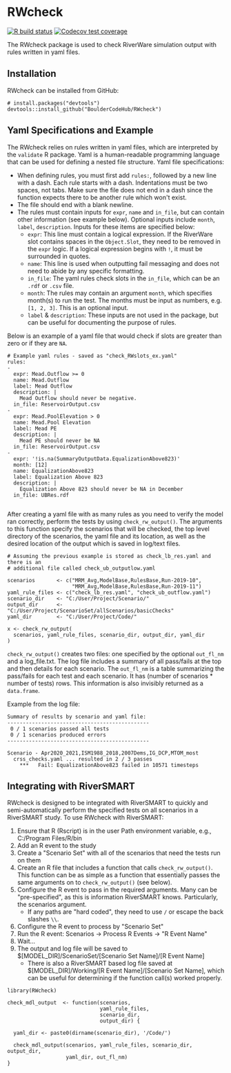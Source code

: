 RWcheck
=================
<!-- badges: start -->
[![R build status](https://github.com/BoulderCodeHub/RWcheck/workflows/R-CMD-check/badge.svg)](https://github.com/BoulderCodeHub/RWcheck/actions)
[![Codecov test coverage](https://codecov.io/gh/BoulderCodeHub/RWcheck/branch/master/graph/badge.svg)](https://codecov.io/gh/BoulderCodeHub/RWcheck?branch=master)
<!-- badges: end -->

The RWcheck package is used to check RiverWare simulation output with rules written in yaml files.

## Installation

RWcheck can be installed from GitHub:

```{r, eval=FALSE}
# install.packages("devtools")
devtools::install_github("BoulderCodeHub/RWcheck")
```

## Yaml Specifications and Example

The RWcheck relies on rules written in yaml files, which are interpreted by the `validate` R package. Yaml is a human-readable programming language that can be used for defining a nested file structure. Yaml file specifications: 
* When defining rules, you must first add `rules:`, followed by a new line with a dash. Each rule starts with a dash. Indentations must be two spaces, not tabs. Make sure the file does not end in a dash since the function expects there to be another rule which won't exist. 
* The file should end with a blank newline.
* The rules must contain inputs for `expr`, `name` and `in_file`, but can contain other information (see example below). Optional inputs include `month`, `label`, `description`. Inputs for these items are specified below:
  - `expr`: This line must contain a logical expression. If the RiverWare slot contains spaces in the `Object.Slot`, they need to be removed in the `expr` logic. If a logical expression begins with `!`, it must be surrounded in quotes.
  - `name`: This line is used when outputting fail messaging and does not need to abide by any specific formatting. 
  - `in_file`: The yaml rules check slots in the `in_file`, which can be an `.rdf` or `.csv` file. 
  - `month`: The rules may contain an argument `month`, which specifies month(s) to run the test. The months must be input as numbers, e.g. `[1, 2, 3]`. This is an optional input.
  - `label` & `description`: These inputs are not used in the package, but can be useful for documenting the purpose of rules. 

Below is an example of a yaml file that would check if slots are greater than zero or if they are `NA`.


```
# Example yaml rules - saved as "check_RWslots_ex.yaml"
rules:
-
  expr: Mead.Outflow >= 0
  name: Mead.Outflow
  label: Mead Outflow
  description: |
    Mead Outflow should never be negative.
  in_file: ReservoirOutput.csv
-
  expr: Mead.PoolElevation > 0
  name: Mead.Pool Elevation
  label: Mead PE
  description: |
    Mead PE should never be NA
  in_file: ReservoirOutput.csv
-
  expr: '!is.na(SummaryOutputData.EqualizationAbove823)'
  month: [12]
  name: EqualizationAbove823
  label: Equalization Above 823
  description: |
    Equalization Above 823 should never be NA in December
  in_file: UBRes.rdf
  
```

After creating a yaml file with as many rules as you need to verify the model ran correctly, perform the tests by using `check_rw_output()`. The arguments to this function specify the scenarios that will be checked, the top level directory of the scenarios, the yaml file and its location, as well as the desired location of the output which is saved in log/text files.

```{r}
# Assuming the previous example is stored as check_lb_res.yaml and there is an
# additional file called check_ub_outputlow.yaml

scenarios       <- c("MRM_Avg,ModelBase,RulesBase,Run-2019-10",
                     "MRM_Avg,ModelBase,RulesBase,Run-2019-11")
yaml_rule_files <- c("check_lb_res.yaml", "check_ub_outflow.yaml")
scenario_dir    <- "C:/User/Project/Scenario/"
output_dir      <- "C:/User/Project/ScenarioSet/allScenarios/basicChecks"
yaml_dir        <- "C:/User/Project/Code/"

x <- check_rw_output(
  scenarios, yaml_rule_files, scenario_dir, output_dir, yaml_dir
)
```

`check_rw_output()` creates two files: one specified by the optional `out_fl_nm` and a log_file.txt. The log file includes a summary of all pass/fails at the top and then details for each scenario. The `out_fl_nm` is a table summarizing the pass/fails for each test and each scenario. It has (number of scenarios * number of tests) rows. This information is also invisibly returned as a `data.frame`.

Example from the log file:

```
Summary of results by scenario and yaml file:
----------------------------------------------
 0 / 1 scenarios passed all tests
 0 / 1 scenarios produced errors
----------------------------------------------

Scenario - Apr2020_2021,ISM1988_2018,2007Dems,IG_DCP,MTOM_most
  crss_checks.yaml ... resulted in 2 / 3 passes
    ***   Fail: EqualizationAbove823 failed in 10571 timesteps
```

## Integrating with RiverSMART

RWcheck is designed to be integrated with RiverSMART to quickly and semi-automatically perform the specified tests on all scenarios in a RiverSMART study. To use RWcheck with RiverSMART:

1. Ensure that R (Rscript) is in the user Path environment variable, e.g., C:/Program Files/R/bin
2. Add an R event to the study
3. Create a "Scenario Set" with all of the scenarios that need the tests run on them
4. Create an R file that includes a function that calls `check_rw_output()`. This function can be as simple as a function that essentially passes the same arguments on to `check_rw_output()` (see below).
5. Configure the R event to pass in the required arguments. Many can be "pre-specified", as this is information RiverSMART knows. Particularly, the scenarios argument. 
    - If any paths are "hard coded", they need to use `/` or escape the back slashes `\\`. 
6. Configure the R event to process by "Scenario Set"
7. Run the R event: Scenarios -> Process R Events -> "R Event Name"
8. Wait...
9. The output and log file will be saved to $[MODEL_DIR]/ScenarioSet/[Scenario Set Name]/[R Event Name]
    - There is also a RiverSMART based log file saved at $[MODEL_DIR]/Working/[R Event Name]/[Scenario Set Name], which can be useful for determining if the function call(s) worked properly.
  
```{r}
library(RWcheck)

check_mdl_output  <- function(scenarios,
                              yaml_rule_files,
                              scenario_dir,
                              output_dir) {
  
  yaml_dir <- paste0(dirname(scenario_dir), '/Code/')
  
  check_mdl_output(scenarios, yaml_rule_files, scenario_dir, output_dir, 
                   yaml_dir, out_fl_nm)
}
```
